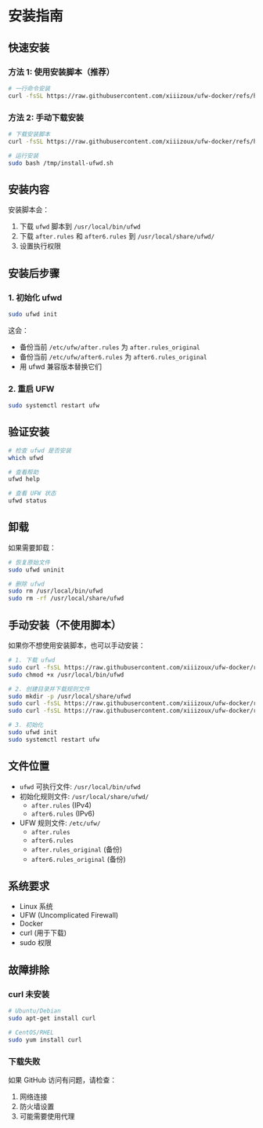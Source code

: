 # 安装指南

## 快速安装

### 方法 1: 使用安装脚本（推荐）

```bash
# 一行命令安装
curl -fsSL https://raw.githubusercontent.com/xiiizoux/ufw-docker/refs/heads/main/install.sh | sudo bash
```

### 方法 2: 手动下载安装

```bash
# 下载安装脚本
curl -fsSL https://raw.githubusercontent.com/xiiizoux/ufw-docker/refs/heads/main/install.sh -o /tmp/install-ufwd.sh

# 运行安装
sudo bash /tmp/install-ufwd.sh
```

## 安装内容

安装脚本会：
1. 下载 `ufwd` 脚本到 `/usr/local/bin/ufwd`
2. 下载 `after.rules` 和 `after6.rules` 到 `/usr/local/share/ufwd/`
3. 设置执行权限

## 安装后步骤

### 1. 初始化 ufwd

```bash
sudo ufwd init
```

这会：
- 备份当前 `/etc/ufw/after.rules` 为 `after.rules_original`
- 备份当前 `/etc/ufw/after6.rules` 为 `after6.rules_original`
- 用 ufwd 兼容版本替换它们

### 2. 重启 UFW

```bash
sudo systemctl restart ufw
```

## 验证安装

```bash
# 检查 ufwd 是否安装
which ufwd

# 查看帮助
ufwd help

# 查看 UFW 状态
ufwd status
```

## 卸载

如果需要卸载：

```bash
# 恢复原始文件
sudo ufwd uninit

# 删除 ufwd
sudo rm /usr/local/bin/ufwd
sudo rm -rf /usr/local/share/ufwd
```

## 手动安装（不使用脚本）

如果你不想使用安装脚本，也可以手动安装：

```bash
# 1. 下载 ufwd
sudo curl -fsSL https://raw.githubusercontent.com/xiiizoux/ufw-docker/refs/heads/main/ufwd -o /usr/local/bin/ufwd
sudo chmod +x /usr/local/bin/ufwd

# 2. 创建目录并下载规则文件
sudo mkdir -p /usr/local/share/ufwd
sudo curl -fsSL https://raw.githubusercontent.com/xiiizoux/ufw-docker/refs/heads/main/after.rules -o /usr/local/share/ufwd/after.rules
sudo curl -fsSL https://raw.githubusercontent.com/xiiizoux/ufw-docker/refs/heads/main/after6.rules -o /usr/local/share/ufwd/after6.rules

# 3. 初始化
sudo ufwd init
sudo systemctl restart ufw
```

## 文件位置

- `ufwd` 可执行文件: `/usr/local/bin/ufwd`
- 初始化规则文件: `/usr/local/share/ufwd/`
  - `after.rules` (IPv4)
  - `after6.rules` (IPv6)
- UFW 规则文件: `/etc/ufw/`
  - `after.rules`
  - `after6.rules`
  - `after.rules_original` (备份)
  - `after6.rules_original` (备份)

## 系统要求

- Linux 系统
- UFW (Uncomplicated Firewall)
- Docker
- curl (用于下载)
- sudo 权限

## 故障排除

### curl 未安装

```bash
# Ubuntu/Debian
sudo apt-get install curl

# CentOS/RHEL
sudo yum install curl
```

### 下载失败

如果 GitHub 访问有问题，请检查：
1. 网络连接
2. 防火墙设置
3. 可能需要使用代理

